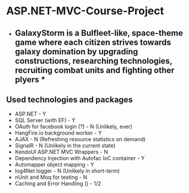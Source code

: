 # ASP.NET-MVC-Course-Project
* ## GalaxyStorm is a Bulfleet-like, space-theme game where each citizen strives towards galaxy domination by upgrading constructions, researching technologies, recruiting combat units and fighting other plyers *

## Used technologies and packages
 - ASP.NET - Y
 - SQL Server (with EF) - Y
 - OAuth for facebook login (?) - N (Unlikely, ever)
 - HangFire.io background worker - Y
 - AJAX - N (Refreshing resource statistics on demand)
 - SignalR - N (Unlikely in the current state)
 - KendoUI ASP.NET MVC Wrappers - N 
 - Dependency Injection with Autofac IoC container - Y
 - Automapper object mapping - Y
 - log4Net logger - N (Unlikely in short-term)
 - nUnit and Moq for testing - N
 - Caching and Error Handling () - 1/2